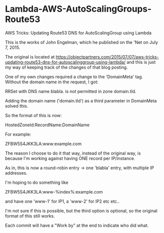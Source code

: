 # Lambda-AWS-AutoScalingGroups-Route53
AWS Tricks: Updating Route53 DNS for AutoScalingGroup using Lambda

This is the works of John Engelman, which he published on the 'Net on July 7, 2015.

The original is located at https://objectpartners.com/2015/07/07/aws-tricks-updating-route53-dns-for-autoscalinggroup-using-lambda/
and this is just my way of keeping track of the changes of that
blog posting.


One of my own changes required a change to the 'DomainMeta' tag.
Without the domain name in the request, I got:

  RRSet with DNS name blabla. is not permitted in zone domain.tld.

Adding the domain name ('domain.tld') as a third parameter in
DomainMeta solved this.

So the format of this is now:

  HostedZoneId:RecordName:DomainName

For example:

  ZFBW5S4JKK3LA:www:example.com

The reason I choose to do it that way, instead of the original
way, is because I'm working against having ONE record per IP/instance.

As in, this is now a round-robin entry -> one 'blabla' entry, with
multiple IP addresses.

I'm hoping to do something like

  ZFBW5S4JKK3LA:www-%index%:example.com

and have one 'www-1' for IP1, a 'www-2' for IP2 etc etc..

I'm not sure if this is possible, but the third option is optional,
so the original format of this still works.


Each commit will have a "Work by" at the end to indicate who did
what.
